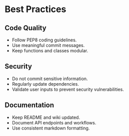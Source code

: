 # Best Practices

## Code Quality
- Follow PEP8 coding guidelines.
- Use meaningful commit messages.
- Keep functions and classes modular.

## Security
- Do not commit sensitive information.
- Regularly update dependencies.
- Validate user inputs to prevent security vulnerabilities.

## Documentation
- Keep README and wiki updated.
- Document API endpoints and workflows.
- Use consistent markdown formatting.



